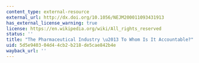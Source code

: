 ```yaml
---
content_type: external-resource
external_url: http://dx.doi.org/10.1056/NEJM200011093431913
has_external_license_warning: true
license: https://en.wikipedia.org/wiki/All_rights_reserved
status: ''
title: "The Pharmaceutical Industry \u2013 To Whom Is It Accountable?"
uid: 5d5e9403-04d4-4cb2-b218-de5cae842b4e
wayback_url: ''
---
```

